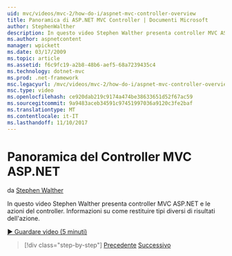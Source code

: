 ```yaml
---
uid: mvc/videos/mvc-2/how-do-i/aspnet-mvc-controller-overview
title: Panoramica di ASP.NET MVC Controller | Documenti Microsoft
author: StephenWalther
description: In questo video Stephen Walther presenta controller MVC ASP.NET e le azioni del controller. Informazioni su come restituire tipi diversi di risultati dell'azione.
ms.author: aspnetcontent
manager: wpickett
ms.date: 03/17/2009
ms.topic: article
ms.assetid: f6c9fc19-a2b8-48b6-aef5-68a7239435c4
ms.technology: dotnet-mvc
ms.prod: .net-framework
msc.legacyurl: /mvc/videos/mvc-2/how-do-i/aspnet-mvc-controller-overview
msc.type: video
ms.openlocfilehash: ce920dab219c9174a474be38633651d52f67ac59
ms.sourcegitcommit: 9a9483aceb34591c97451997036a9120c3fe2baf
ms.translationtype: MT
ms.contentlocale: it-IT
ms.lasthandoff: 11/10/2017
---
```

<a name="aspnet-mvc-controller-overview"></a>Panoramica del Controller MVC ASP.NET
====================
da [Stephen Walther](https://github.com/StephenWalther)

In questo video Stephen Walther presenta controller MVC ASP.NET e le azioni del controller. Informazioni su come restituire tipi diversi di risultati dell'azione.

[&#9654; Guardare video (5 minuti)](https://channel9.msdn.com/Blogs/ASP-NET-Site-Videos/aspnet-mvc-controller-overview)

>[!div class="step-by-step"]
[Precedente](understanding-models-views-and-controllers.md)
[Successivo](understanding-controllers-controller-actions-and-action-results.md)
